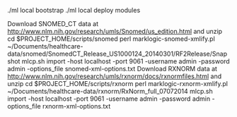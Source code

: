 
./ml local bootstrap
./ml local deploy modules

Download SNOMED_CT data at http://www.nlm.nih.gov/research/umls/Snomed/us_edition.html and unzip
cd $PROJECT_HOME/scripts/snomed
perl marklogic-snomed-xmlify.pl ~/Documents/healthcare-data/snomed/SnomedCT_Release_US1000124_20140301/RF2Release/Snapshot
mlcp.sh import -host localhost -port 9061 -username admin -password admin -options_file snomed-xml-options.txt
Download RXNORM data at http://www.nlm.nih.gov/research/umls/rxnorm/docs/rxnormfiles.html and unzip
cd $PROJECT_HOME/scripts/rxnorm
perl marklogic-rxnorm-xmlify.pl ~/Documents/healthcare-data/rxnorm/RxNorm_full_07072014
mlcp.sh import -host localhost -port 9061 -username admin -password admin -options_file rxnorm-xml-options.txt


